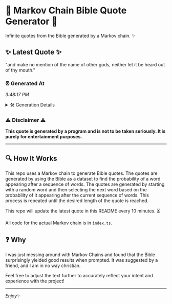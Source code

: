 # 📖 Markov Chain Bible Quote Generator 📖

Infinite quotes from the Bible generated by a Markov chain. ✨

## ✨ Latest Quote ✨
"and make no mention of the name of other gods, neither let it be heard out of thy mouth."

### ⏰ Generated At
*3:48:17 PM*

<details>
    <summary>🛠️ Generation Details</summary>
    <p>
        <strong>🌱 Seed:</strong> and<br>
        <strong>🔄 Iterations:</strong> 18<br>
        <strong>📜 Context History:</strong><br>[ and ]: make<br>[ and, make ]: no<br>[ and, make, no ]: mention<br>[ and, make, no, mention ]: of<br>[ and, make, no, mention, of ]: the<br>[ and, make, no, mention, of, the ]: name<br>[ make, no, mention, of, the, name ]: of<br>[ no, mention, of, the, name, of ]: other<br>[ mention, of, the, name, of, other ]: gods,<br>[ of, the, name, of, other, gods, ]: neither<br>[ the, name, of, other, gods,, neither ]: let<br>[ name, of, other, gods,, neither, let ]: it<br>[ of, other, gods,, neither, let, it ]: be<br>[ other, gods,, neither, let, it, be ]: heard<br>[ gods,, neither, let, it, be, heard ]: out<br>[ neither, let, it, be, heard, out ]: of<br>[ let, it, be, heard, out, of ]: thy<br>[ it, be, heard, out, of, thy ]: mouth.<br>
    </p>
</details>

### ⚠️ Disclaimer ⚠️
**This quote is generated by a program and is not to be taken seriously. It is purely for entertainment purposes.**

---

## 🔍 How It Works

This repo uses a Markov chain to generate Bible quotes. The quotes are generated by using the Bible as a dataset to find the probability of a word appearing after a sequence of words. The quotes are generated by starting with a random word and then selecting the next word based on the probability of it appearing after the current sequence of words. This process is repeated until the desired length of the quote is reached.

This repo will update the latest quote in this README every 10 minutes. ⏳

All code for the actual Markov chain is in `index.ts`.

## ❓ Why

I was just messing around with Markov Chains and found that the Bible surprisingly yielded good results when prompted. 
It was suggested by a friend, and I am in no way christian.

Feel free to adjust the text further to accurately reflect your intent and experience with the project!

---

*Enjoy*✨
